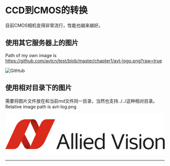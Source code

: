 # CCD到CMOS的转换

目前CMOS相机变得非常流行，性能也越来越好。

## 使用其它服务器上的图片
Path of my own image is https://github.com/avtcn/test/blob/master/chapter1/avt-logo.png?raw=true   

![GitHub](https://github.com/avtcn/test/blob/master/chapter1/avt-logo.png?raw=true "GitHub,Social Coding")



## 使用相对目录下的图片
需要将图片文件放在和当前md文件同一目录，当然也支持../../这种相对目录。
Relative image path is avt-log.png  

![GitHub](avt-logo.png "GitHub,Social Coding")

---











